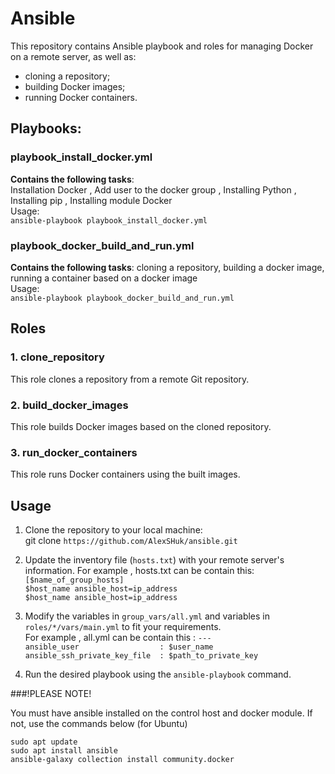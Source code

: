 # Ansible
This repository contains Ansible playbook and roles for managing Docker on a remote server, as well as:
- cloning a repository;  
- building Docker images;  
- running Docker containers.  
## Playbooks:  
### playbook_install_docker.yml  
**Сontains the following tasks**:  
Installation Docker , Add user to the docker group , Installing Python , Installing pip , Installing module Docker  
Usage:  
`ansible-playbook playbook_install_docker.yml` 

### playbook_docker_build_and_run.yml  
**Сontains the following tasks**: 
cloning a repository, building a docker image, running a container based on a docker image  
Usage:  
`ansible-playbook playbook_docker_build_and_run.yml`  

## Roles

### 1. clone_repository
This role clones a repository from a remote Git repository.

### 2. build_docker_images
This role builds Docker images based on the cloned repository.

### 3. run_docker_containers
This role runs Docker containers using the built images.

## Usage  
1. Clone the repository to your local machine:  
git clone `https://github.com/AlexSHuk/ansible.git`  

2. Update the inventory file (`hosts.txt`) with your remote server's information.
For example , hosts.txt can be contain this:
`[$name_of_group_hosts]`    
`$host_name ansible_host=ip_address`  
`$host_name ansible_host=ip_address`  
  
3. Modify the variables in `group_vars/all.yml` and variables in `roles/*/vars/main.yml` to fit your requirements.  
For example , all.yml can be contain this :
`---`  
`ansible_user                  : $user_name`  
`ansible_ssh_private_key_file  : $path_to_private_key`    
4. Run the desired playbook using the `ansible-playbook` command.


###!PLEASE NOTE!

You must have ansible installed on the control host and docker module. If not, use the commands below (for Ubuntu) 

`sudo apt update`  
`sudo apt install ansible`  
`ansible-galaxy collection install community.docker`  


